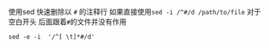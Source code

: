 使用sed 快速删除以 `#` 的注释行
如果直接使用`sed -i /^#/d /path/to/file`
对于 空白开头 后面跟着`#`的文件并没有作用
```
sed -e -i  '/^[ \t]*#/d'

```
